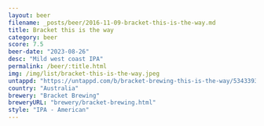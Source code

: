 ```yaml
---
layout: beer
filename: _posts/beer/2016-11-09-bracket-this-is-the-way.md
title: Bracket this is the way
category: beer
score: 7.5
beer-date: "2023-08-26"
desc: "Mild west coast IPA"
permalink: /beer/:title.html
img: /img/list/bracket-this-is-the-way.jpeg
untappd: "https://untappd.com/b/bracket-brewing-this-is-the-way/5343393"
country: "Australia"
brewery: "Bracket Brewing"
breweryURL: "brewery/bracket-brewing.html"
style: "IPA - American"
---
```

